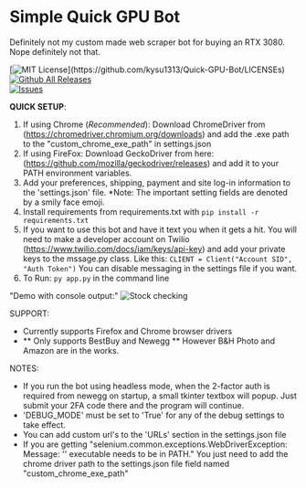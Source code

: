 # Simple Quick GPU Bot
Definitely not my custom made web scraper bot for buying an RTX 3080. Nope definitely not that. 

[![MIT License](https://img.shields.io/apm/l/atomic-design-ui.svg?)](https://github.com/kysu1313/Quick-GPU-Bot/LICENSEs)
[![Github All Releases](https://img.shields.io/github/downloads/kysu1313/Quick-GPU-Bot/total.svg?style=flat)]()  
[![Issues](https://img.shields.io/github/issues-raw/kysu1313/Quick-GPU-Bot)](https://github.com/kysu1313/Quick-GPU-Bot/issues)  


__QUICK SETUP__:
1. If using Chrome (_Recommended_):
    Download ChromeDriver from (https://chromedriver.chromium.org/downloads) and add the .exe path to the "custom_chrome_exe_path" in settings.json
2. If using FireFox:
    Download GeckoDriver from here: (https://github.com/mozilla/geckodriver/releases)  and add it to your PATH environment variables.
3. Add your preferences, shipping, payment and site log-in information to the 'settings.json' file.
  *Note: The important setting fields are denoted by a smily face emoji.
5. Install requirements from requirements.txt with ```pip install -r requirements.txt```
6. If you want to use this bot and have it text you when it gets a hit. You will need to make a developer account on Twilio (https://www.twilio.com/docs/iam/keys/api-key) and add your private keys to the mssage.py class.
  Like this:
  ```CLIENT = Client("Account SID", "Auth Token")```
    You can disable messaging in the settings file if you want.
6. To Run: ```py app.py``` in the command line

"Demo with console output:"
![Stock checking](bot-vid-3.gif)

SUPPORT:
- Currently supports Firefox and Chrome browser drivers
- ** Only supports BestBuy and Newegg ** However B&H Photo and Amazon are in the works.

NOTES:
- If you run the bot using headless mode, when the 2-factor auth is required from newegg on startup, a small tkinter textbox will popup. Just submit your 2FA code there and the program will continue. 
- 'DEBUG_MODE' must be set to 'True' for any of the debug settings to take effect.
- You can add custom url's to the 'URLs' section in the settings.json file
- If you are getting "selenium.common.exceptions.WebDriverException: Message: '<your-chrome-driver-path-here>' executable needs to be in PATH." You just need to add the chrome driver path to the settings.json file field named "custom_chrome_exe_path"


